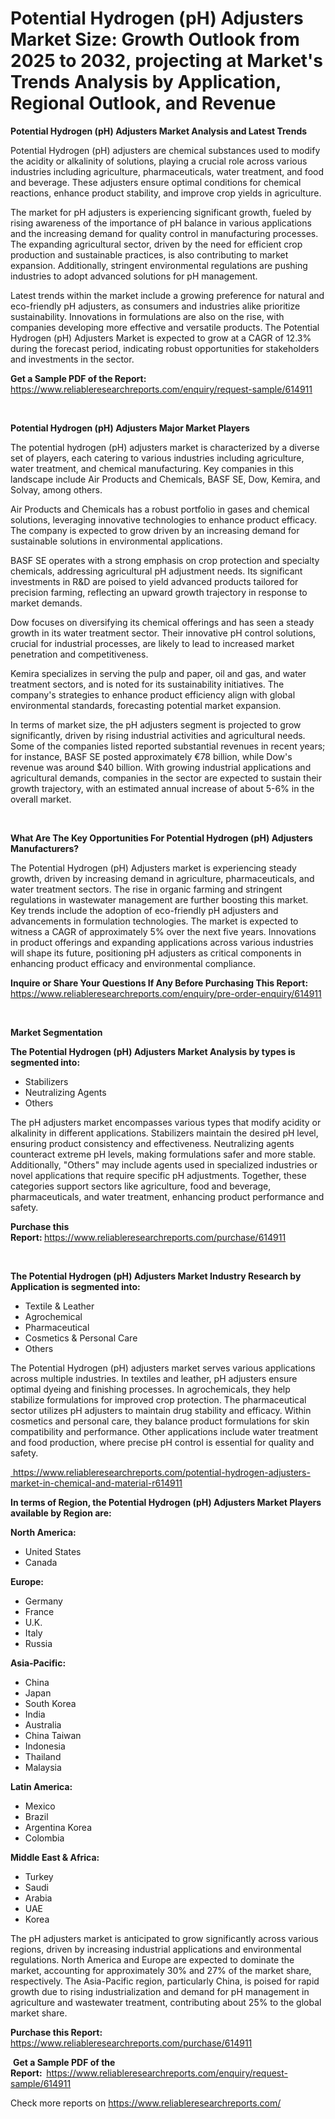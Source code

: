 <p><h1>Potential Hydrogen (pH) Adjusters Market Size: Growth Outlook from 2025 to 2032, projecting at Market's Trends Analysis by Application, Regional Outlook, and Revenue</h1></p><p><strong>Potential Hydrogen (pH) Adjusters Market Analysis and Latest Trends</strong></p>
<p><p>Potential Hydrogen (pH) adjusters are chemical substances used to modify the acidity or alkalinity of solutions, playing a crucial role across various industries including agriculture, pharmaceuticals, water treatment, and food and beverage. These adjusters ensure optimal conditions for chemical reactions, enhance product stability, and improve crop yields in agriculture. </p><p>The market for pH adjusters is experiencing significant growth, fueled by rising awareness of the importance of pH balance in various applications and the increasing demand for quality control in manufacturing processes. The expanding agricultural sector, driven by the need for efficient crop production and sustainable practices, is also contributing to market expansion. Additionally, stringent environmental regulations are pushing industries to adopt advanced solutions for pH management.</p><p>Latest trends within the market include a growing preference for natural and eco-friendly pH adjusters, as consumers and industries alike prioritize sustainability. Innovations in formulations are also on the rise, with companies developing more effective and versatile products. The Potential Hydrogen (pH) Adjusters Market is expected to grow at a CAGR of 12.3% during the forecast period, indicating robust opportunities for stakeholders and investments in the sector.</p></p>
<p><strong>Get a Sample PDF of the Report:&nbsp;</strong> <a href="https://www.reliableresearchreports.com/enquiry/request-sample/614911?utm_campaign=2629&utm_medium=2&utm_source=Github&utm_content=ia&utm_term=24032025&utm_id=potential-hydrogen-ph-adjusters">https://www.reliableresearchreports.com/enquiry/request-sample/614911</a></p>
<p>&nbsp;</p>
<p><strong>Potential Hydrogen (pH) Adjusters Major Market Players</strong></p>
<p><p>The potential hydrogen (pH) adjusters market is characterized by a diverse set of players, each catering to various industries including agriculture, water treatment, and chemical manufacturing. Key companies in this landscape include Air Products and Chemicals, BASF SE, Dow, Kemira, and Solvay, among others.</p><p>Air Products and Chemicals has a robust portfolio in gases and chemical solutions, leveraging innovative technologies to enhance product efficacy. The company is expected to grow driven by an increasing demand for sustainable solutions in environmental applications.</p><p>BASF SE operates with a strong emphasis on crop protection and specialty chemicals, addressing agricultural pH adjustment needs. Its significant investments in R&D are poised to yield advanced products tailored for precision farming, reflecting an upward growth trajectory in response to market demands.</p><p>Dow focuses on diversifying its chemical offerings and has seen a steady growth in its water treatment sector. Their innovative pH control solutions, crucial for industrial processes, are likely to lead to increased market penetration and competitiveness.</p><p>Kemira specializes in serving the pulp and paper, oil and gas, and water treatment sectors, and is noted for its sustainability initiatives. The company's strategies to enhance product efficiency align with global environmental standards, forecasting potential market expansion.</p><p>In terms of market size, the pH adjusters segment is projected to grow significantly, driven by rising industrial activities and agricultural needs. Some of the companies listed reported substantial revenues in recent years; for instance, BASF SE posted approximately €78 billion, while Dow's revenue was around $40 billion. With growing industrial applications and agricultural demands, companies in the sector are expected to sustain their growth trajectory, with an estimated annual increase of about 5-6% in the overall market.</p></p>
<p>&nbsp;</p>
<p><strong>What Are The Key Opportunities For Potential Hydrogen (pH) Adjusters Manufacturers?</strong></p>
<p><p>The Potential Hydrogen (pH) Adjusters market is experiencing steady growth, driven by increasing demand in agriculture, pharmaceuticals, and water treatment sectors. The rise in organic farming and stringent regulations in wastewater management are further boosting this market. Key trends include the adoption of eco-friendly pH adjusters and advancements in formulation technologies. The market is expected to witness a CAGR of approximately 5% over the next five years. Innovations in product offerings and expanding applications across various industries will shape its future, positioning pH adjusters as critical components in enhancing product efficacy and environmental compliance.</p></p>
<p><strong>Inquire or Share Your Questions If Any Before Purchasing This Report:</strong> <a href="https://www.reliableresearchreports.com/enquiry/pre-order-enquiry/614911?utm_campaign=2629&utm_medium=2&utm_source=Github&utm_content=ia&utm_term=24032025&utm_id=potential-hydrogen-ph-adjusters">https://www.reliableresearchreports.com/enquiry/pre-order-enquiry/614911</a></p>
<p>&nbsp;</p>
<p><strong>Market Segmentation</strong></p>
<p><strong>The Potential Hydrogen (pH) Adjusters Market Analysis by types is segmented into:</strong></p>
<p><ul><li>Stabilizers</li><li>Neutralizing Agents</li><li>Others</li></ul></p>
<p><p>The pH adjusters market encompasses various types that modify acidity or alkalinity in different applications. Stabilizers maintain the desired pH level, ensuring product consistency and effectiveness. Neutralizing agents counteract extreme pH levels, making formulations safer and more stable. Additionally, "Others" may include agents used in specialized industries or novel applications that require specific pH adjustments. Together, these categories support sectors like agriculture, food and beverage, pharmaceuticals, and water treatment, enhancing product performance and safety.</p></p>
<p><strong>Purchase this Report:&nbsp;</strong><a href="https://www.reliableresearchreports.com/purchase/614911?utm_campaign=2629&utm_medium=2&utm_source=Github&utm_content=ia&utm_term=24032025&utm_id=potential-hydrogen-ph-adjusters">https://www.reliableresearchreports.com/purchase/614911</a></p>
<p>&nbsp;</p>
<p><strong>The Potential Hydrogen (pH) Adjusters Market Industry Research by Application is segmented into:</strong></p>
<p><ul><li>Textile & Leather</li><li>Agrochemical</li><li>Pharmaceutical</li><li>Cosmetics & Personal Care</li><li>Others</li></ul></p>
<p><p>The Potential Hydrogen (pH) adjusters market serves various applications across multiple industries. In textiles and leather, pH adjusters ensure optimal dyeing and finishing processes. In agrochemicals, they help stabilize formulations for improved crop protection. The pharmaceutical sector utilizes pH adjusters to maintain drug stability and efficacy. Within cosmetics and personal care, they balance product formulations for skin compatibility and performance. Other applications include water treatment and food production, where precise pH control is essential for quality and safety.</p></p>
<p><a href="https://www.reliableresearchreports.com/potential-hydrogen-adjusters-market-in-chemical-and-material-r614911?utm_campaign=2629&utm_medium=2&utm_source=Github&utm_content=ia&utm_term=24032025&utm_id=potential-hydrogen-ph-adjusters">&nbsp;https://www.reliableresearchreports.com/potential-hydrogen-adjusters-market-in-chemical-and-material-r614911</a></p>
<p><strong>In terms of Region, the Potential Hydrogen (pH) Adjusters Market Players available by Region are:</strong></p>
<p>
    <p> <strong> North America: </strong>
        <ul>
            <li>United States</li>
            <li>Canada</li>
        </ul>
        </p> 
    <p> <strong> Europe: </strong>
        <ul>
            <li>Germany</li>
            <li>France</li>
            <li>U.K.</li>
            <li>Italy</li>
            <li>Russia</li>
        </ul>
        </p> 
    <p> <strong> Asia-Pacific: </strong>
        <ul>
            <li>China</li>
            <li>Japan</li>
            <li>South Korea</li>
            <li>India</li>
            <li>Australia</li>
            <li>China Taiwan</li>
            <li>Indonesia</li>
            <li>Thailand</li>
            <li>Malaysia</li>
        </ul>
        </p> 
    <p> <strong> Latin America: </strong>
        <ul>
            <li>Mexico</li>
            <li>Brazil</li>
            <li>Argentina Korea</li>
            <li>Colombia</li>
        </ul>
        </p> 
    <p> <strong> Middle East & Africa: </strong>
        <ul>
            <li>Turkey</li>
            <li>Saudi</li>
            <li>Arabia</li>
            <li>UAE</li>
            <li>Korea</li>
        </ul>
    </p>
    </p>
<p><p>The pH adjusters market is anticipated to grow significantly across various regions, driven by increasing industrial applications and environmental regulations. North America and Europe are expected to dominate the market, accounting for approximately 30% and 27% of the market share, respectively. The Asia-Pacific region, particularly China, is poised for rapid growth due to rising industrialization and demand for pH management in agriculture and wastewater treatment, contributing about 25% to the global market share.</p></p>
<p><strong>Purchase this Report: </strong><a href="https://www.reliableresearchreports.com/purchase/614911?utm_campaign=2629&utm_medium=2&utm_source=Github&utm_content=ia&utm_term=24032025&utm_id=potential-hydrogen-ph-adjusters">https://www.reliableresearchreports.com/purchase/614911</a></p>
<p>&nbsp;<strong>Get a Sample PDF of the Report:&nbsp;&nbsp;</strong><a href="https://www.reliableresearchreports.com/enquiry/request-sample/614911?utm_campaign=2629&utm_medium=2&utm_source=Github&utm_content=ia&utm_term=24032025&utm_id=potential-hydrogen-ph-adjusters">https://www.reliableresearchreports.com/enquiry/request-sample/614911</a></p>
<p><strong></strong></p>
<p>Check more reports on <a href="https://www.reliableresearchreports.com/?utm_campaign=2629&utm_medium=2&utm_source=Github&utm_content=ia&utm_term=24032025&utm_id=potential-hydrogen-ph-adjusters">https://www.reliableresearchreports.com/</a></p>